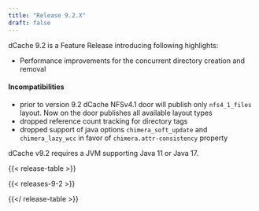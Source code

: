 ```yaml
---
title: "Release 9.2.X"
draft: false
---
```

dCache 9.2 is a Feature Release introducing following highlights:
- Performance improvements for the concurrent directory creation and removal

#### Incompatibilities
- prior to version 9.2 dCache NFSv4.1 door will publish only `nfs4_1_files` layout. Now on the door publishes all available layout types
- dropped reference count tracking for directory tags
- dropped support of java options `chimera_soft_update` and `chimera_lazy_wcc` in favor of `chimera.attr-consistency` property

dCache v9.2 requires a JVM supporting Java 11 or Java 17.

{{< release-table >}}

{{< releases-9-2 >}}

{{</ release-table >}}
